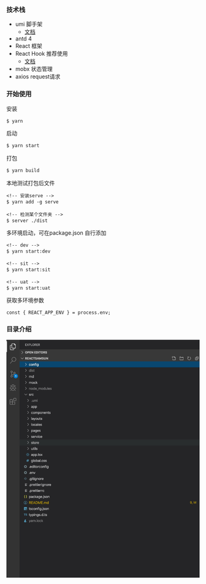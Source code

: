 ### 技术栈

- umi 脚手架
    - [文档](https://umijs.org/zh-CN/docs/navigate-between-pages)
- antd 4
- React 框架
- React Hook 推荐使用
    - [文档](https://react.docschina.org/docs/hooks-intro.html)
- mobx 状态管理
- axios request请求

### 开始使用

安装

```bash
$ yarn
```

启动

```bash
$ yarn start
```

打包

```bash
$ yarn build
```

本地测试打包后文件

```
<!-- 安装serve -->
$ yarn add -g serve

<!-- 检测某个文件夹 -->
$ server ./dist
```

多环境启动，可在package.json 自行添加

```
<!-- dev -->
$ yarn start:dev

<!-- sit -->
$ yarn start:sit

<!-- uat -->
$ yarn start:uat
```

获取多环境参数

``` tsx
const { REACT_APP_ENV } = process.env;
```

### 目录介绍

![avatar](./md/imgs/directory.jpg)